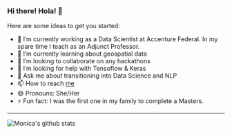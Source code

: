 ### Hi there! Hola! 👋

Here are some ideas to get you started:

- 🔭 I’m currently working as a Data Scientist at Accenture Federal. In my spare time I teach as an Adjunct Professor.
- 🌱 I’m currently learning about geospatial data
- 👯 I’m looking to collaborate on any hackathons
- 🤔 I’m looking for help with Tensoflow & Keras
- 💬 Ask me about transitioning into Data Science and NLP
- 📫 How to reach [me](https://www.buymeacoffee.com/dsmoni)
- 😄 Pronouns: She/Her
- ⚡ Fun fact: I was the first one in my family to complete a Masters.


---
![Monica's github stats](https://github-readme-stats.vercel.app/api?username=monipip3&hide=contribs,prs,&count_private=true,&show_icons=true&theme=dracula)
